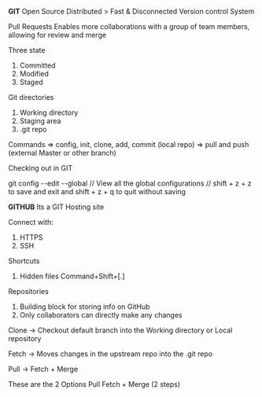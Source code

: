 **GIT**
Open Source
Distributed
    > Fast & Disconnected
Version control System

Pull Requests
    Enables more collaborations with a group of team members, allowing for review and merge
    

Three state
1. Committed
2. Modified
3. Staged

Git directories
1. Working directory
2. Staging area
3. .git repo

Commands
=> config, init, clone, add, commit (local repo)
=> pull and push (external Master or other branch)

Checking out in GIT

git config --edit --global
// View all the global configurations
// shift + z + z to save and exit and shift + z + q to quit without saving

**GITHUB**
Its a GIT Hosting site

Connect with:
1. HTTPS
2. SSH

Shortcuts
1. Hidden files Command+Shift+[.]

Repositories
1. Building block for storing info on GitHub
2. Only collaborators can directly make any changes

Clone ->
Checkout default branch into the Working directory or Local repository

Fetch -> 
Moves changes in the upstream repo into the .git repo

Pull ->
Fetch + Merge


These are the 2 Options
Pull
Fetch + Merge (2 steps)




